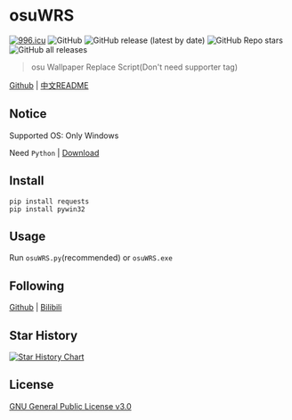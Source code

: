 # osuWRS

[![996.icu](https://img.shields.io/badge/link-996.icu-red.svg)](https://996.icu)
![GitHub](https://img.shields.io/github/license/windla/osuwrs)
![GitHub release (latest by date)](https://img.shields.io/github/v/release/windla/osuwrs)
![GitHub Repo stars](https://img.shields.io/github/stars/windla/osuwrs)
![GitHub all releases](https://img.shields.io/github/downloads/windla/osuwrs/total)

> osu Wallpaper Replace Script(Don't need supporter tag)

[Github](https://github.com/Windla/osuWRS) | [中文README](https://github.com/Windla/osuWRS/blob/master/README.md)

## Notice

Supported OS: Only Windows

Need `Python` | [Download](https://www.python.org/downloads/)

## Install

```
pip install requests
pip install pywin32
```

## Usage

Run `osuWRS.py`(recommended) or `osuWRS.exe`

## Following
[Github](https://github.com/Windla) | [Bilibili](https://space.bilibili.com/358002685)

## Star History
[![Star History Chart](https://api.star-history.com/svg?repos=Windla/osuWRS&type=Date)](https://star-history.com/#Windla/osuWRS&Date)

## License

[GNU General Public License v3.0](https://github.com/Windla/osuWRS/blob/master/LICENSE)
